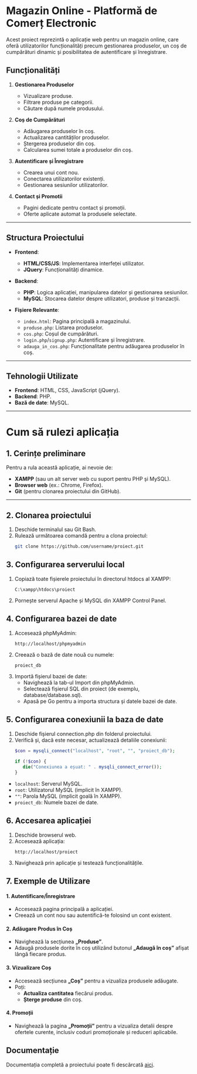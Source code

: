 # Magazin Online - Platformă de Comerț Electronic

Acest proiect reprezintă o aplicație web pentru un magazin online, care oferă utilizatorilor funcționalități precum gestionarea produselor, un coș de cumpărături dinamic și posibilitatea de autentificare și înregistrare.

## Funcționalități
1. **Gestionarea Produselor**
   - Vizualizare produse.
   - Filtrare produse pe categorii.
   - Căutare după numele produsului.

2. **Coș de Cumpărături**
   - Adăugarea produselor în coș.
   - Actualizarea cantităților produselor.
   - Ștergerea produselor din coș.
   - Calcularea sumei totale a produselor din coș.

3. **Autentificare și Înregistrare**
   - Crearea unui cont nou.
   - Conectarea utilizatorilor existenți.
   - Gestionarea sesiunilor utilizatorilor.

4. **Contact și Promotii**
   - Pagini dedicate pentru contact și promoții.
   - Oferte aplicate automat la produsele selectate.

---

## Structura Proiectului

- **Frontend**:
  - **HTML/CSS/JS**: Implementarea interfeței utilizator.
  - **JQuery**: Funcționalități dinamice.

- **Backend**:
  - **PHP**: Logica aplicației, manipularea datelor și gestionarea sesiunilor.
  - **MySQL**: Stocarea datelor despre utilizatori, produse și tranzacții.

- **Fișiere Relevante**:
  - `index.html`: Pagina principală a magazinului.
  - `produse.php`: Listarea produselor.
  - `cos.php`: Coșul de cumpărături.
  - `login.php`/`signup.php`: Autentificare și înregistrare.
  - `adauga_in_cos.php`: Funcționalitate pentru adăugarea produselor în coș.

---

## Tehnologii Utilizate
- **Frontend**: HTML, CSS, JavaScript (jQuery).
- **Backend**: PHP.
- **Bază de date**: MySQL.

---

# Cum să rulezi aplicația

## 1. Cerințe preliminare
Pentru a rula această aplicație, ai nevoie de:
- **XAMPP** (sau un alt server web cu suport pentru PHP și MySQL).
- **Browser web** (ex.: Chrome, Firefox).
- **Git** (pentru clonarea proiectului din GitHub).

---

## 2. Clonarea proiectului
1. Deschide terminalul sau Git Bash.
2. Rulează următoarea comandă pentru a clona proiectul:
   ```bash
   git clone https://github.com/username/proiect.git
## 3. Configurarea serverului local
1. Copiază toate fișierele proiectului în directorul htdocs al XAMPP:
   ```plaintext
   C:\xampp\htdocs\proiect
2. Pornește serverul Apache și MySQL din XAMPP Control Panel.

## 4. Configurarea bazei de date
1. Accesează phpMyAdmin:
   ```plaintext
   http://localhost/phpmyadmin
2. Creează o bază de date nouă cu numele:
   ```plaintext
   proiect_db
3. Importă fișierul bazei de date:
   - Navighează la tab-ul Import din phpMyAdmin.
   - Selectează fișierul SQL din proiect (de exemplu, database/database.sql).
   - Apasă pe Go pentru a importa structura și datele bazei de date.

## 5. Configurarea conexiunii la baza de date
1. Deschide fișierul connection.php din folderul proiectului.
2. Verifică și, dacă este necesar, actualizează detaliile conexiunii:
   ```php
   $con = mysqli_connect("localhost", "root", "", "proiect_db");
    
   if (!$con) {
      die("Conexiunea a eșuat: " . mysqli_connect_error());
   }
  - `localhost`: Serverul MySQL.
  - `root`: Utilizatorul MySQL (implicit în XAMPP).
  - `""`: Parola MySQL (implicit goală în XAMPP).
  - `proiect_db`: Numele bazei de date.

## 6. Accesarea aplicației
1. Deschide browserul web.
2. Accesează aplicația:
   ```plaintext
   http://localhost/proiect
3. Navighează prin aplicație și testează funcționalitățile.

## 7. Exemple de Utilizare

#### **1. Autentificare/Înregistrare**
- Accesează pagina principală a aplicației.
- Creează un cont nou sau autentifică-te folosind un cont existent.

#### **2. Adăugare Produs în Coș**
- Navighează la secțiunea **„Produse”**.
- Adaugă produsele dorite în coș utilizând butonul **„Adaugă în coș”** afișat lângă fiecare produs.

#### **3. Vizualizare Coș**
- Accesează secțiunea **„Coș”** pentru a vizualiza produsele adăugate.
- Poți:
  - **Actualiza cantitatea** fiecărui produs.
  - **Șterge produse** din coș.

#### **4. Promoții**
- Navighează la pagina **„Promoții”** pentru a vizualiza detalii despre ofertele curente, inclusiv coduri promoționale și reduceri aplicabile.

## Documentație
Documentația completă a proiectului poate fi descărcată [aici](./docs/Documentatie_Magazin_Online.pdf).



